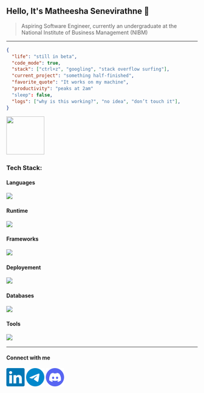 ## Hello, It's Matheesha Senevirathne 👋

> Aspiring Software Engineer, currently an undergraduate at the National Institute of Business Management (NIBM)
---

```Json
{
  "life": "still in beta",
  "code_mode": true,
  "stack": ["ctrl+z", "googling", "stack overflow surfing"],
  "current_project": "something half-finished",
  "favorite_quote": "It works on my machine",
  "productivity": "peaks at 2am"
  "sleep": false,
  "logs": ["why is this working?", "no idea", "don’t touch it"],
}
```

<img src='https://tenor.com/view/ghostedvpn-hacker-cat-bongo-cat-keyboard-cat-hacker-gif-4373606555250453292.gif' height=100px width=100px>

### Tech Stack:

<!-- <table>
  <tr>
    <td> -->
      
#### Languages
<a href="https://skillicons.dev">
<img src='https://skillicons.dev/icons?i=html,css,js,java,cs,c,php,ts' height=40px height=40px>
</a>
    </td>
    <td>
      
#### Runtime
<a href="https://skillicons.dev">
  <img src='https://skillicons.dev/icons?i=nodejs,deno' height=40px height=40px>
</a>
    </td>
  </tr>
  <tr>
    <td>
      
#### Frameworks
<a href="https://skillicons.dev">
  <img src='https://skillicons.dev/icons?i=dotnet,express,react,tailwind' height=40px height=40px>
</a>
    </td>
    <td>
      
#### Deployement
<a href="https://skillicons.dev">
  <img src='https://skillicons.dev/icons?i=netlify,vercel' height=40px height=40px>
</a>
    </td>
  </tr>
  <tr>
    <td>
      
#### Databases
<a href="https://skillicons.dev">
  <img src='https://skillicons.dev/icons?i=firebase,supabase,postgres,mysql' height=40px height=40px>
</a>
    </td>
    <td>
      
#### Tools
<a href="https://skillicons.dev">
  <img src='https://skillicons.dev/icons?i=npm,vite,git,github,figma' height=40px height=40px>
</a>
    </td>
  </tr>
</table>

---

#### Connect with me
[![LinkedIn](https://raw.githubusercontent.com/CLorant/readme-social-icons/main/medium/filled/linkedin.svg)](https://linkedin.com/in/matheesha-ls)
[![Telegram](https://raw.githubusercontent.com/CLorant/readme-social-icons/main/medium/filled/telegram.svg)](https://t.me/ItsMatheesha)
[![WhatsApp](https://raw.githubusercontent.com/CLorant/readme-social-icons/main/medium/filled/discord.svg)](https://discord.com/users/itsmatheesha)

